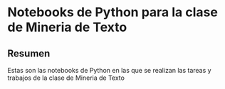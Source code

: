 # Notebooks de Python para la clase de Mineria de Texto

## Resumen

Estas son las notebooks de Python en las que se realizan las tareas y trabajos de la clase de Mineria de Texto



